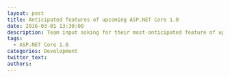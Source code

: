 ```yaml
---
layout: post
title: Anticipated features of upcoming ASP.NET Core 1.0
date: 2016-03-01 13:30:00
description: Team input asking for their most-anticipated feature of upcoming ASP.NET Core 1.0
tags:
  - ASP.NET Core 1.0
categories: Development
twitter_text: 
authors: 
---
```


